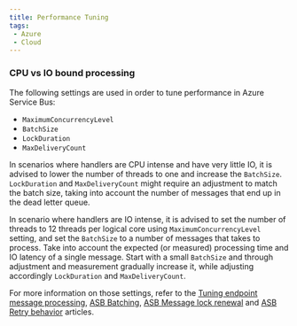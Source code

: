 ```yaml
---
title: Performance Tuning
tags:
 - Azure
 - Cloud
---
```



### CPU vs IO bound processing

The following settings are used in order to tune performance in Azure Service Bus:

 - `MaximumConcurrencyLevel`
 - `BatchSize`
 - `LockDuration`
 - `MaxDeliveryCount`

In scenarios where handlers are CPU intense and have very little IO, it is advised to lower the number of threads to one and increase the `BatchSize`. `LockDuration` and `MaxDeliveryCount` might require an adjustment to match the batch size, taking into account the number of messages that end up in the dead letter queue.

In scenario where handlers are IO intense, it is advised to set the number of threads  to 12 threads per logical core using `MaximumConcurrencyLevel` setting, and set the `BatchSize` to a number of messages that takes to process. Take into account the expected (or measured) processing time and IO latency of a single message. Start with a small `BatchSize` and through adjustment and measurement gradually increase it, while adjusting accordingly `LockDuration` and `MaxDeliveryCount`.

For more information on those settings, refer to the [Tuning endpoint message processing](/nservicebus/operations/tuning.md), [ASB Batching](/nservicebus/azure-service-bus/batching.md), [ASB Message lock renewal](/nservicebus/azure-service-bus/message-lock-renewal.md) and [ASB Retry behavior](/nservicebus/azure-service-bus/retries.md) articles. 

